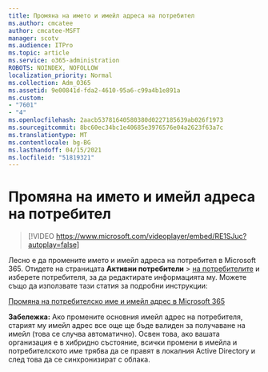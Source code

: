 ```yaml
---
title: Промяна на името и имейл адреса на потребител
ms.author: cmcatee
author: cmcatee-MSFT
manager: scotv
ms.audience: ITPro
ms.topic: article
ms.service: o365-administration
ROBOTS: NOINDEX, NOFOLLOW
localization_priority: Normal
ms.collection: Adm_O365
ms.assetid: 9e00841d-fda2-4610-95a6-c99a4b1e891a
ms.custom:
- "7601"
- "4"
ms.openlocfilehash: 2aacb53781640580380d0227185639ab026f1973
ms.sourcegitcommit: 8bc60ec34bc1e40685e3976576e04a2623f63a7c
ms.translationtype: MT
ms.contentlocale: bg-BG
ms.lasthandoff: 04/15/2021
ms.locfileid: "51819321"
---
```

# <a name="change-a-users-name-and-email-address"></a>Промяна на името и имейл адреса на потребител

> [!VIDEO https://www.microsoft.com/videoplayer/embed/RE1SJuc?autoplay=false]

Лесно е да промените името и имейл адреса на потребител в Microsoft 365. Отидете на страницата **Активни потребители** \> [на потребителите](https://go.microsoft.com/fwlink/p/?linkid=834822) и изберете потребителя, за да редактирате информацията му. Можете също да използвате тази статия за подробни инструкции:
  
[Промяна на потребителско име и имейл адрес в Microsoft 365](https://docs.microsoft.com/microsoft-365/admin/add-users/change-a-user-name-and-email-address)
  
 **Забележка:** Ако промените основния имейл адрес на потребителя, старият му имейл адрес все още ще бъде валиден за получаване на имейл (това се случва автоматично). Освен това, ако вашата организация е в хибридно състояние, всички промени в имейла и потребителското име трябва да се правят в локалния Active Directory и след това да се синхронизират с облака.